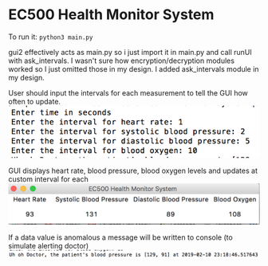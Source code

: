 # EC500 Health Monitor System
To run it: ```python3 main.py```

gui2 effectively acts as main.py so i just import it in main.py and call runUI with ask_intervals.
I wasn't sure how encryption/decryption modules worked so I just omitted those in my design.
I added ask_intervals module in my design.
  
  
  
User should input the intervals for each measurement to tell the GUI how often to update.
![intervals](/intervals.png?raw=true "intervals")
  
  
  
GUI displays heart rate, blood pressure, blood oxygen levels and updates at custom interval for each
![gui](/monitor.png?raw=true "gui")
  
  
  
If a data value is anomalous a message will be written to console (to simulate alerting doctor)
![alert](/alert.png?raw=true "alert")
